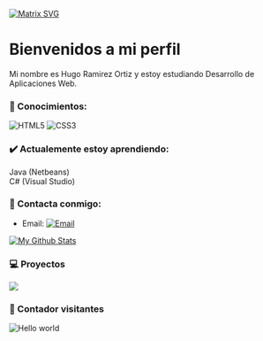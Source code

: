 [![Matrix SVG](https://raw.githubusercontent.com/rodrigograca31/rodrigograca31/master/matrix.svg)](https://www.youtube.com/watch?v=SDkAGkd4NLc)

# Bienvenidos a mi perfil
Mi nombre es Hugo Ramirez Ortiz y estoy estudiando Desarrollo de Aplicaciones Web.

### 🔭 Conocimientos:
![HTML5](https://img.shields.io/badge/-HTML5-E34F26?style=flat-square&logo=html5&logoColor=white&link=)
![CSS3](https://img.shields.io/badge/-CSS3-1572B6?style=flat-square&logo=css3&link=)

### ✔️ Actualemente estoy aprendiendo:
Java (Netbeans)  
C# (Visual Studio)
  
### 📧 Contacta conmigo:
- Email: [![Email](https://img.shields.io/badge/huramsim@gmail.com-D14836?style=flat-square&logo=gmail&logoColor=white)](mailto:huramsim@gmail.com)

[![My Github Stats](https://github-readme-stats.vercel.app/api?username=hugoram03&show_icons=true&title_color=fff&icon_color=79ff97&text_color=9f9f9f&bg_color=151515)](https://github.com/hugoram03)

### 💻 Proyectos

<p align="left">
  <a href="https://github.com/hugoram03/Pruebas_unitarias">
    <img align="center" src="https://github-readme-stats.vercel.app/api/pin/?username=hugoram03&repo=Pruebas_unitarias"/>
  </a>
</p>

### 👀 Contador visitantes

<img src="https://profile-counter.glitch.me/hugoram03/count.svg" alt="Hello world" />


